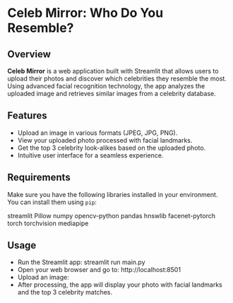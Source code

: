 # Celeb Mirror: Who Do You Resemble?

## Overview

**Celeb Mirror** is a web application built with Streamlit that allows users to upload their photos and discover which celebrities they resemble the most. Using advanced facial recognition technology, the app analyzes the uploaded image and retrieves similar images from a celebrity database.

## Features

- Upload an image in various formats (JPEG, JPG, PNG).
- View your uploaded photo processed with facial landmarks.
- Get the top 3 celebrity look-alikes based on the uploaded photo.
- Intuitive user interface for a seamless experience.

## Requirements

Make sure you have the following libraries installed in your environment. You can install them using `pip`:

streamlit
Pillow
numpy
opencv-python
pandas
hnswlib
facenet-pytorch
torch
torchvision
mediapipe
 
## Usage
- Run the Streamlit app: streamlit run main.py
- Open your web browser and go to: http://localhost:8501
- Upload an image:
- After processing, the app will display your photo with facial landmarks and the top 3 celebrity matches.